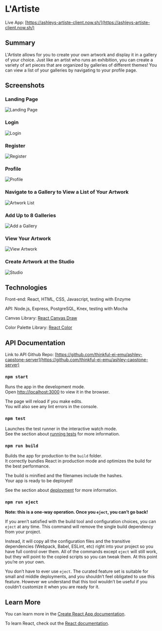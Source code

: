 # L'Artiste

Live App: [https://ashleys-artiste-client.now.sh/](https://ashleys-artiste-client.now.sh/) 

## Summary

L'Artiste allows for you to create your own artwork and display it in a gallery of your choice. Just like an artist who runs an exhibition, you can create a variety of art pieces that are organized by galleries of different themes! You can view a list of your galleries by navigating to your profile page.

## Screenshots

### Landing Page

![Landing Page](./capstone-readme-screenshot-landing.png?raw=true)

### Login

![Login](./capstone-readme-screenshot-login.png?raw=true)

### Register

![Register](./capstone-readme-screenshot-register.png?raw=true)

### Profile

![Profile](./capstone-readme-screenshot-galleries.png?raw=true)

### Navigate to a Gallery to View a List of Your Artwork

![Artwork List](./capstone-readme-screenshot-artworklist.png?raw=true)

### Add Up to 8 Galleries

![Add a Gallery](./capstone-readme-screenshot-add-gallery.png?raw=true)

### View Your Artwork

![View Artwork](./capstone-readme-screenshot-artMain.png?raw=true)

### Create Artwork at the Studio

![Studio](./capstone-readme-screenshot-studio.png?raw=true)


## Technologies
Front-end: React, HTML, CSS, Javascript, testing with Enzyme

API: Node.js, Express, PostgreSQL, Knex, testing with Mocha

Canvas Library: [React Canvas Draw](https://www.npmjs.com/package/react-canvas-draw)

Color Palette Library: [React Color](https://casesandberg.github.io/react-color/)

## API Documentation

Link to API Github Repo: [https://github.com/thinkful-ei-emu/ashley-capstone-server](https://github.com/thinkful-ei-emu/ashley-capstone-server)


### `npm start`

Runs the app in the development mode.<br>
Open [http://localhost:3000](http://localhost:3000) to view it in the browser.

The page will reload if you make edits.<br>
You will also see any lint errors in the console.

### `npm test`

Launches the test runner in the interactive watch mode.<br>
See the section about [running tests](https://facebook.github.io/create-react-app/docs/running-tests) for more information.

### `npm run build`

Builds the app for production to the `build` folder.<br>
It correctly bundles React in production mode and optimizes the build for the best performance.

The build is minified and the filenames include the hashes.<br>
Your app is ready to be deployed!

See the section about [deployment](https://facebook.github.io/create-react-app/docs/deployment) for more information.

### `npm run eject`

**Note: this is a one-way operation. Once you `eject`, you can’t go back!**

If you aren’t satisfied with the build tool and configuration choices, you can `eject` at any time. This command will remove the single build dependency from your project.

Instead, it will copy all the configuration files and the transitive dependencies (Webpack, Babel, ESLint, etc) right into your project so you have full control over them. All of the commands except `eject` will still work, but they will point to the copied scripts so you can tweak them. At this point you’re on your own.

You don’t have to ever use `eject`. The curated feature set is suitable for small and middle deployments, and you shouldn’t feel obligated to use this feature. However we understand that this tool wouldn’t be useful if you couldn’t customize it when you are ready for it.

## Learn More

You can learn more in the [Create React App documentation](https://facebook.github.io/create-react-app/docs/getting-started).

To learn React, check out the [React documentation](https://reactjs.org/).

